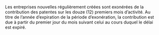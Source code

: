 Les entreprises nouvelles régulièrement créées sont exonérées de la contribution des patentes sur les douze (12) premiers mois d’activité.
Au titre de l’année d’expiration de la période d’exonération, la contribution est due à partir du premier jour du mois suivant celui au cours duquel le délai est expiré.